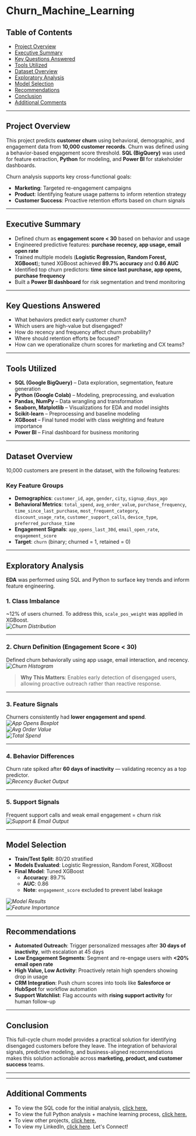 #  Churn_Machine_Learning

##  Table of Contents
- [Project Overview](#project-overview)
- [Executive Summary](#executive-summary)
- [Key Questions Answered](#key-questions-answered)
- [Tools Utilized](#tools-utilized)
- [Dataset Overview](#dataset-overview)
- [Exploratory Analysis](#exploratory-analysis)
- [Model Selection](#model-selection)
- [Recommendations](#recommendations)
- [Conclusion](#conclusion)
- [Additional Comments](#additional-comments)

---

##  Project Overview  
This project predicts **customer churn** using behavioral, demographic, and engagement data from **10,000 customer records**. Churn was defined using a behavior-based engagement score threshold. **SQL (BigQuery)** was used for feature extraction, **Python** for modeling, and **Power BI** for stakeholder dashboards.

Churn analysis supports key cross-functional goals:
- **Marketing**: Targeted re-engagement campaigns  
- **Product**: Identifying feature usage patterns to inform retention strategy  
- **Customer Success**: Proactive retention efforts based on churn signals

---

##  Executive Summary  
- Defined churn as **engagement score < 30** based on behavior and usage  
- Engineered predictive features: **purchase recency, app usage, email open rate**  
- Trained multiple models (**Logistic Regression, Random Forest, XGBoost**); tuned XGBoost achieved **89.7% accuracy** and **0.86 AUC**  
- Identified top churn predictors: **time since last purchase, app opens, purchase frequency**  
- Built a **Power BI dashboard** for risk segmentation and trend monitoring  

---

##  Key Questions Answered  
- What behaviors predict early customer churn?  
- Which users are high-value but disengaged?  
- How do recency and frequency affect churn probability?  
- Where should retention efforts be focused?  
- How can we operationalize churn scores for marketing and CX teams?

---

##  Tools Utilized  
- **SQL (Google BigQuery)** – Data exploration, segmentation, feature generation  
- **Python (Google Colab)** – Modeling, preprocessing, and evaluation  
- **Pandas, NumPy** – Data wrangling and transformation  
- **Seaborn, Matplotlib** – Visualizations for EDA and model insights  
- **Scikit-learn** – Preprocessing and baseline modeling  
- **XGBoost** – Final tuned model with class weighting and feature importance  
- **Power BI** – Final dashboard for business monitoring  

---

##  Dataset Overview  

10,000 customers are present in the dataset, with the following features:

###  Key Feature Groups  
- **Demographics**: `customer_id`, `age`, `gender`, `city`, `signup_days_ago`  
- **Behavioral Metrics**: `total_spend`, `avg_order_value`, `purchase_frequency`, `time_since_last_purchase`, `most_frequent_category`, `discount_usage_rate`, `customer_support_calls`, `device_type`, `preferred_purchase_time`  
- **Engagement Signals**: `app_opens_last_30d`, `email_open_rate`, `engagement_score`  
- **Target**: `churn` (binary; churned = 1, retained = 0)  

---

##  Exploratory Analysis  

**EDA** was performed using SQL and Python to surface key trends and inform feature engineering.

### 1. **Class Imbalance**  
~12% of users churned. To address this, `scale_pos_weight` was applied in XGBoost.  
 *![Churn Distribution](churn_dist_chart.png)*

---

### 2. **Churn Definition (Engagement Score < 30)**  
Defined churn behaviorally using app usage, email interaction, and recency.  
 *![Churn Histogram](churn_histogram.png)*

> **Why This Matters**: Enables early detection of disengaged users, allowing proactive outreach rather than reactive response.

---

### 3. **Feature Signals**  
Churners consistently had **lower engagement and spend**.  
 *![App Opens Boxplot](app_opens_boxplot.png)*  
 *![Avg Order Value](avg_order_value_boxplot.png)*  
 *![Total Spend](total_spend_boxplot.png)*

---

### 4. **Behavior Differences**  
Churn rate spiked after **60 days of inactivity** — validating recency as a top predictor.  
 *![Recency Bucket Output](recency_bucket_output.png)*

---

### 5. **Support Signals**  
Frequent support calls and weak email engagement = churn risk  
 *![Support & Email Output](communications_pattern_output.png)*

---

## Model Selection  
- **Train/Test Split**: 80/20 stratified  
- **Models Evaluated**: Logistic Regression, Random Forest, XGBoost  
- **Final Model**: Tuned XGBoost  
  - **Accuracy**: 89.7%  
  - **AUC**: 0.86  
  - **Note**: `engagement_score` excluded to prevent label leakage  

*![Model Results](model_results.png)*  
*![Feature Importance](importance_features.png)*

---

## Recommendations  

- **Automated Outreach**: Trigger personalized messages after **30 days of inactivity**, with escalation at 45 days  
- **Low Engagement Segments**: Segment and re-engage users with **<20% email open rate**  
- **High Value, Low Activity**: Proactively retain high spenders showing drop in usage  
- **CRM Integration**: Push churn scores into tools like **Salesforce or HubSpot** for workflow automation  
- **Support Watchlist**: Flag accounts with **rising support activity** for human follow-up  

---

## Conclusion  
This full-cycle churn model provides a practical solution for identifying disengaged customers before they leave. The integration of behavioral signals, predictive modeling, and business-aligned recommendations makes this solution actionable across **marketing, product, and customer success** teams.

---


---

## Additional Comments
- To view the SQL code for the initial analysis, [click here.](https://github.com/amontaywelch/Churn_Machine_Learning/blob/main/churn_exploratory_analysis%20(1).sql)
- To view the full Python analysis + machine learning process, [click here.](https://github.com/amontaywelch/Churn_Machine_Learning/blob/main/Churn_Prediction_Final%20(2).ipynb)
- To view other projects, [click here.](https://amontaywelch.carrd.co/#)
- To view my LinkedIn, [click here](https://www.linkedin.com/in/amontay-welch/). Let's Connect!
